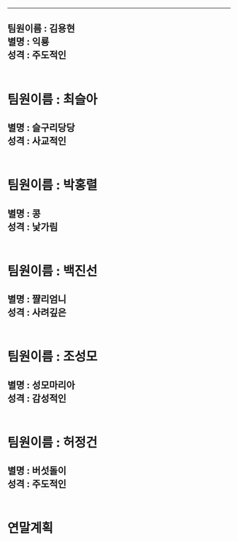 
---
팀원이름 : 김용현<br>
별명 : 익룡<br>
성격 : 주도적인<br><br>
---
# 팀원이름 : 최슬아<br>
별명 : 슬구리당당<br>
성격 : 사교적인<br><br>
---
# 팀원이름 : 박홍렬<br>
별명 : 콩<br>
성격 : 낯가림<br><br>
---
# 팀원이름 : 백진선<br>
별명 : 쨜리엄니<br>
성격 : 사려깊은<br><br>
---
# 팀원이름 : 조성모<br>
별명 : 성모마리아<br>
성격 : 감성적인<br><br>
---
# 팀원이름 : 허정건<br>
별명 : 버섯돌이<br>
성격 : 주도적인<br><br>
---
# 연말계획
